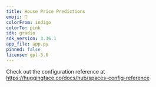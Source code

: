 ```yaml
---
title: House Price Predictions
emoji: 🚀
colorFrom: indigo
colorTo: pink
sdk: gradio
sdk_version: 3.36.1
app_file: app.py
pinned: false
license: gpl-3.0
---
```


Check out the configuration reference at https://huggingface.co/docs/hub/spaces-config-reference
